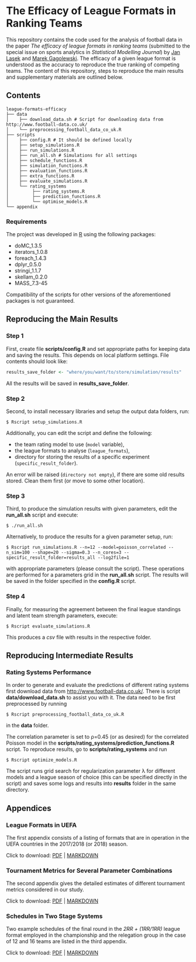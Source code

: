 # The Efficacy of League Formats in Ranking Teams

This repository contains the code used for the analysis of football data
in the paper *The efficacy of league formats in ranking teams*
(submitted to the special issue on sports analytics in
*Statistical Modelling Journal*) by [Jan Lasek](http://lasek.rexamine.com)
and [Marek Gagolewski](http://gagolewski.com/).
The efficacy of a given league format is understood as the accuracy to
reproduce the true ranking of competing teams. The content of this repository,
steps to reproduce the main results and supplementary materials are outlined below.

## Contents

```
league-formats-efficacy
├── data
│    ├── download_data.sh # Script for downloading data from http://www.football-data.co.uk/
│    └── preprocessing_football_data_co_uk.R
├── scripts
│    ├── config.R # It should be defined locally
│    ├── setup_simulations.R
│    ├── run_simulations.R
│    ├── run_all.sh # Simulations for all settings
│    ├── schedule_functions.R
│    ├── simulation_functions.R
│    ├── evaluation_functions.R
│    ├── extra_functions.R
│    ├── evaluate_simulations.R
│    └── rating_systems
│         ├── rating_systems.R
│         ├── prediction_functions.R
│         └── optimise_models.R
└── appendix
```

### Requirements

The project was developed in [R](https://www.r-project.org/) using
the following packages:

* doMC_1.3.5
* iterators_1.0.8
* foreach_1.4.3
* dplyr_0.5.0
* stringi_1.1.7
* skellam_0.2.0
* MASS_7.3-45

Compatibility of the scripts for other versions of the aforementioned packages
is not guaranteed.



## Reproducing the Main Results

### Step 1

First, create file **scripts/config.R** and set appropriate paths
for keeping data and saving the results. This depends on local platform
settings. File contents should look like:

```R
results_save_folder <- "where/you/want/to/store/simulation/results"
```

All the results will be saved in **results_save_folder**.



### Step 2

Second, to install necessary libraries and setup 
the output data folders, run:

```
$ Rscript setup_simulations.R
```

Additionally, you can edit the script and define the following:

* the team rating model to use (`model` variable),
* the league formats to analyse (`league_formats`),
* directory for storing the results of a specific experiment
(`specific_result_folder`).


An error will be raised (`directory not empty`), if there are some old
results stored. Clean them first (or move to some other location).


### Step 3

Third, to produce the simulation results with given parameters,
edit the **run_all.sh** script and execute:

```
$ ./run_all.sh
```

Alternatively, to produce the results for a given parameter setup, run:
```
$ Rscript run_simulations.R --n=12 --model=poisson_correlated --n_sim=100 --shape=20 --sigma=0.3 --n_cores=3 --specific_result_folder=results_all --log2file=1
```

with appropriate parameters (please consult the script). These operations
are performed for a parameters grid in the **run_all.sh** script. The results
will be saved in the folder specified in the **config.R** script.

### Step 4

Finally, for measuring the agreement between the final league standings 
and latent team strength parameters, execute:

```
$ Rscript evaluate_simulations.R
```

This produces a *csv* file with results in the respective folder.


## Reproducing Intermediate Results

### Rating Systems Performance

In order to generate and evaluate the predictions of different rating systems 
first download data from http://www.football-data.co.uk/.
There is script **data/download_data.sh** to assist you with it.
The data need to be first preprocessed by running

```
$ Rscript preprocessing_football_data_co_uk.R
```

in the **data** folder.

The correlation parameter is set to ρ=0.45 (or as desired) for 
the correlated Poisson model in the **scripts/rating_systems/prediction_functions.R** script. 
To reproduce results, go to **scripts/rating_systems** and run

```
$ Rscript optimize_models.R
```
The script runs grid search for regularization parameter λ for different models 
and a league season of choice (this can be specified directly in the script) and 
saves some logs and results into **results** folder in the same directory.

## Appendices

### League Formats in UEFA

The first appendix consists of a listing of formats that are in
operation in the UEFA countries in the 2017/2018 (or 2018) season.

Click to download:
[PDF](appendix/League_Formats_in_UEFA.pdf) |
[MARKDOWN](appendix/League_Formats_in_UEFA.md)


### Tournament Metrics for Several Parameter Combinations

The second appendix gives the detailed estimates of different tournament
metrics considered in our study.

Click to download:
[PDF](appendix/Tournament_Metrics.pdf) |
[MARKDOWN](appendix/Tournament_Metrics.md)


### Schedules in Two Stage Systems

Two example schedules of the final round in the *2RR + (1RR/1RR)* league format
employed in the championship and the relegation group in the case of 12 and 16
teams are listed in the third appendix.

Click to download:
[PDF](appendix/Schedules_in_Two_Stage_Systems.pdf) |
[MARKDOWN](appendix/Schedules_in_Two_Stage_Systems.md)
